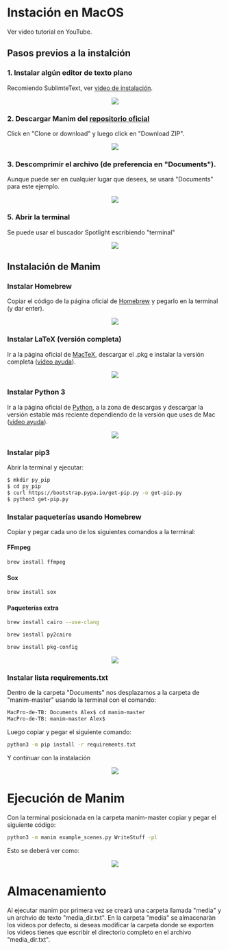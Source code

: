 # Instación en MacOS

Ver video tutorial en YouTube.

## Pasos previos a la instalción
### 1. Instalar algún editor de texto plano 
Recomiendo SublimteText, ver [video de instalación](https://www.youtube.com/watch?v=qqlLQ-5jH0c).

<p align="center"><img src ="/Español/0_instalacion/macOS/gifs/DescargarSublimeText.gif" /></p>

### 2. Descargar Manim del [repositorio oficial](https://github.com/3b1b/manim)
Click en "Clone or download" y luego click en "Download ZIP".

<p align="center"><img src ="/Español/0_instalacion/macOS/gifs/DescargarManim.gif" /></p>

### 3. Descomprimir el archivo (de preferencia en "Documents").
Aunque puede ser en cualquier lugar que desees, se usará "Documents" para este ejemplo.

<p align="center"><img src ="/Español/0_instalacion/macOS/gifs/pd.png" /></p>

### 5. Abrir la terminal 
Se puede usar el buscador Spotlight escribiendo "terminal"

<p align="center"><img src ="/Español/0_instalacion/macOS/gifs/terminal.png" /></p>

## Instalación de Manim
### Instalar Homebrew
Copiar el código de la página oficial de [Homebrew](https://brew.sh/index_es) y pegarlo en la terminal (y dar enter).

<p align="center"><img src ="/Español/0_instalacion/macOS/gifs/MacP1.gif" /></p>

### Instalar LaTeX (versión completa)
Ir a la página oficial de [MacTeX](http://www.tug.org/mactex/), descargar el .pkg e instalar la versión completa ([video ayuda](https://www.youtube.com/watch?v=5CNmIaRxS20)).

<p align="center"><img src ="/Español/0_instalacion/macOS/gifs/MacP2.gif" /></p>

### Instalar Python 3
Ir a la página oficial de [Python](https://www.python.org/), a la zona de descargas y descargar la versión estable más reciente dependiendo de la versión que uses de Mac ([video ayuda](https://www.youtube.com/watch?v=0hGzGdRQeak)).

<p align="center"><img src ="/Español/0_instalacion/macOS/gifs/MacP3.gif" /></p>

### Instalar pip3
Abrir la terminal y ejecutar:

```sh
$ mkdir py_pip
$ cd py_pip
$ curl https://bootstrap.pypa.io/get-pip.py -o get-pip.py
$ python3 get-pip.py
```

### Instalar paqueterías usando Homebrew
Copiar y pegar cada uno de los siguientes comandos a la terminal:

#### FFmpeg
```sh
brew install ffmpeg
```
#### Sox
```sh
brew install sox
```
#### Paqueterías extra
```sh
brew install cairo --use-clang
```

```sh
brew install py2cairo
```

```sh
brew install pkg-config
```

<p align="center"><img src ="/Español/0_instalacion/macOS/gifs/MacP5.gif" /></p>

### Instalar lista requirements.txt
Dentro de la carpeta "Documents" nos desplazamos a la carpeta de "manim-master" usando la terminal con el comando:

```sh
MacPro-de-TB: Documents Alex$ cd manim-master
MacPro-de-TB: manim-master Alex$
```

Luego copiar y pegar el siguiente comando:

```sh
python3 -m pip install -r requirements.txt
```
Y continuar con la instalación

<p align="center"><img src ="/Español/0_instalacion/macOS/gifs/MacP6.gif" /></p>

# Ejecución de Manim

Con la terminal posicionada en la carpeta manim-master copiar y pegar el siguiente código:

```sh
python3 -m manim example_scenes.py WriteStuff -pl
```

Esto se deberá ver como:

<p align="center"><img src ="/Español/0_instalacion/macOS/gifs/MacP8.gif" /></p>

# Almacenamiento
Al ejecutar manim por primera vez se crearà una carpeta llamada "media" y un archvio de texto "media_dir.txt". En la carpeta "media" se almacenaràn los videos por defecto, si deseas modificar la carpeta donde se exporten los videos tienes que escribir el directorio completo en el archivo "media_dir.txt".
